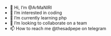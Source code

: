 - 👋 Hi, I’m @ArMaNIRI
- 👀 I’m interested in coding
- 🌱 I’m currently learning php
- 💞️ I’m looking to collaborate on a team
- 📫 How to reach me @thesadpepe on telegram 

<!---
ArMaNIRI/ArMaNIRI is a ✨ special ✨ repository because its `README.md` (this file) appears on your GitHub profile.
You can click the Preview link to take a look at your changes.
--->
